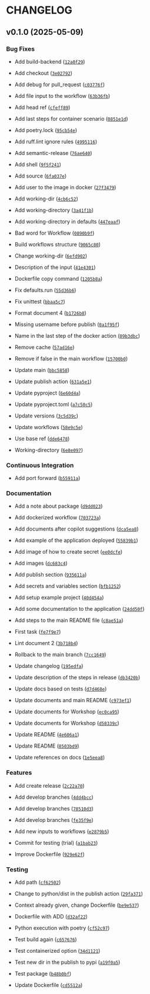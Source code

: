 # CHANGELOG


## v0.1.0 (2025-05-09)

### Bug Fixes

- Add build-backend
  ([`12a0f29`](https://github.com/miguelanruiz/workshop-github-actions/commit/12a0f29c92d5e897c9f7d3100ab0ada455658755))

- Add checkout
  ([`3e02792`](https://github.com/miguelanruiz/workshop-github-actions/commit/3e027922d3963f8406556bd8792f5663201eb816))

- Add debug for pull_request
  ([`c03776f`](https://github.com/miguelanruiz/workshop-github-actions/commit/c03776f9e94d677673b699750769ba9c54623a3b))

- Add file input to the workflow
  ([`63b36fb`](https://github.com/miguelanruiz/workshop-github-actions/commit/63b36fbf03600dd95dadc99ec3d527952a2cbcf2))

- Add head ref
  ([`cfeff89`](https://github.com/miguelanruiz/workshop-github-actions/commit/cfeff89087b0378cefa1c62ef426ecf90bb2e630))

- Add last steps for container scenario
  ([`0851e1d`](https://github.com/miguelanruiz/workshop-github-actions/commit/0851e1dc34595f5b5ca9242d3d2a18237472f3fe))

- Add poetry.lock
  ([`95cb54e`](https://github.com/miguelanruiz/workshop-github-actions/commit/95cb54ed6cf6b3b263ce5f41aaf682146293dfdf))

- Add ruff.lint ignore rules
  ([`4995116`](https://github.com/miguelanruiz/workshop-github-actions/commit/49951167c57c51a7d998b9b63567eedda95b954f))

- Add semantic-release
  ([`76ae640`](https://github.com/miguelanruiz/workshop-github-actions/commit/76ae640a6341b496728157026e7ea0aee0dc1537))

- Add shell
  ([`9f5f241`](https://github.com/miguelanruiz/workshop-github-actions/commit/9f5f24109996f759cd5081d46d2fc6953881c705))

- Add source
  ([`6fa037e`](https://github.com/miguelanruiz/workshop-github-actions/commit/6fa037e2779834faeb286144bab765222433fc26))

- Add user to the image in docker
  ([`27f3479`](https://github.com/miguelanruiz/workshop-github-actions/commit/27f3479abe3494a3124df90154a4306bd7c77a87))

- Add working-dir
  ([`4cb6c52`](https://github.com/miguelanruiz/workshop-github-actions/commit/4cb6c52c85a0b39f36995ba89b71376e30b361d9))

- Add working-directory
  ([`3a41f1b`](https://github.com/miguelanruiz/workshop-github-actions/commit/3a41f1b38bbf185053a9058f8c5a954b0cf95c60))

- Add working-directory in defaults
  ([`447eaaf`](https://github.com/miguelanruiz/workshop-github-actions/commit/447eaaf46d709475b1e515bc32f35d543bb3dce4))

- Bad word for Workflow
  ([`0890b9f`](https://github.com/miguelanruiz/workshop-github-actions/commit/0890b9fb8f4659e9ce7f7706edcb906f1d03e22e))

- Build workflows structure
  ([`9065c80`](https://github.com/miguelanruiz/workshop-github-actions/commit/9065c80b565d847d57f8ddc36fe8a9484200be40))

- Change working-dir
  ([`6efd902`](https://github.com/miguelanruiz/workshop-github-actions/commit/6efd9022e6c8e3f5675c6b059ae4ec5058e083ab))

- Description of the input
  ([`41e4301`](https://github.com/miguelanruiz/workshop-github-actions/commit/41e4301606834f867303768aa42e9f83288442d4))

- Dockerfile copy command
  ([`1205b8a`](https://github.com/miguelanruiz/workshop-github-actions/commit/1205b8a724defc7d92c32a45be435a5484423b71))

- Fix defaults.run
  ([`55d36b6`](https://github.com/miguelanruiz/workshop-github-actions/commit/55d36b6e9d69999016c4902e9be205a03d1e0756))

- Fix unittest
  ([`bbaa5c7`](https://github.com/miguelanruiz/workshop-github-actions/commit/bbaa5c7fbd56530d75dc7106a60ebf6c7c40cbbc))

- Format document 4
  ([`b1726b8`](https://github.com/miguelanruiz/workshop-github-actions/commit/b1726b884255456b6fde2dda36ac35afe4007fd1))

- Missing username before publish
  ([`0a1f95f`](https://github.com/miguelanruiz/workshop-github-actions/commit/0a1f95f8ef2e7ca04b6c3b9e11ca32504dff5ce6))

- Name in the last step of the docker action
  ([`09b3dbc`](https://github.com/miguelanruiz/workshop-github-actions/commit/09b3dbc7567d655b2b7f694351e95eef4bdd23e2))

- Remove cache
  ([`57ad16e`](https://github.com/miguelanruiz/workshop-github-actions/commit/57ad16e71890f69d84afe559a13ae9f36f7b368c))

- Remove if false in the main workflow
  ([`15700b0`](https://github.com/miguelanruiz/workshop-github-actions/commit/15700b0a496a1f23b4c01aed85d306360ca9113f))

- Update main
  ([`bbc5850`](https://github.com/miguelanruiz/workshop-github-actions/commit/bbc5850a60e9fc94bb281f9d2fb9d3ee56f27389))

- Update publish action
  ([`631a5e1`](https://github.com/miguelanruiz/workshop-github-actions/commit/631a5e1c9236450d8604048f9db61de66ae54dfb))

- Update pyproject
  ([`6e60d4a`](https://github.com/miguelanruiz/workshop-github-actions/commit/6e60d4a99fc39d57bb72ee275cfa11245a3c1d81))

- Update pyproject.toml
  ([`a7c50c5`](https://github.com/miguelanruiz/workshop-github-actions/commit/a7c50c52856efcc38b9582537e9475cd1f339ef3))

- Update versions
  ([`3c5d39c`](https://github.com/miguelanruiz/workshop-github-actions/commit/3c5d39cbe69b501be9523a85c2f5b9b4fa15dc76))

- Update workflows
  ([`58e9c5e`](https://github.com/miguelanruiz/workshop-github-actions/commit/58e9c5ea40423aaf95c9fdb0588dd88ce3f8b7e7))

- Use base ref
  ([`dde6478`](https://github.com/miguelanruiz/workshop-github-actions/commit/dde647867f7c92fcf52524f834ba89c7d0be3429))

- Working-directory
  ([`6e8e097`](https://github.com/miguelanruiz/workshop-github-actions/commit/6e8e0975d73e6ed9beb48a4476eaebf883920d94))

### Continuous Integration

- Add port forward
  ([`b55911a`](https://github.com/miguelanruiz/workshop-github-actions/commit/b55911abb1348ce78760fc1374019b912f3db13b))

### Documentation

- Add a note about package
  ([`d9dd023`](https://github.com/miguelanruiz/workshop-github-actions/commit/d9dd023285a6bd3def934d3517377dc1ccaf2731))

- Add dockerized workflow
  ([`703723a`](https://github.com/miguelanruiz/workshop-github-actions/commit/703723a230b4df88ae33d6e889d48eaf29e4b651))

- Add documents after copilot suggestions
  ([`dca5ea8`](https://github.com/miguelanruiz/workshop-github-actions/commit/dca5ea841e3898edc8f38e99e4efa0afcb6defe0))

- Add example of the application deployed
  ([`55839b1`](https://github.com/miguelanruiz/workshop-github-actions/commit/55839b1b4c05ae83ee29834061db8f1ff76831d7))

- Add image of how to create secret
  ([`ee0dcfe`](https://github.com/miguelanruiz/workshop-github-actions/commit/ee0dcfeeb90407ae4dc4d88c88ed66ec57fb4976))

- Add images
  ([`dc683c4`](https://github.com/miguelanruiz/workshop-github-actions/commit/dc683c41eeeda1c6bd8abcb5acea56c50bd3d17e))

- Add publish section
  ([`935611a`](https://github.com/miguelanruiz/workshop-github-actions/commit/935611ad0b2509202b1d93d834bfdbab51936113))

- Add secrets and variables section
  ([`bfb1252`](https://github.com/miguelanruiz/workshop-github-actions/commit/bfb1252550a19b45b9344e17e8d16a17c9609b2b))

- Add setup example project
  ([`40d454a`](https://github.com/miguelanruiz/workshop-github-actions/commit/40d454af52f28a9d22e07a5a398e72a17b829f54))

- Add some documentation to the application
  ([`24dd50f`](https://github.com/miguelanruiz/workshop-github-actions/commit/24dd50fb8b668ecbb44f48e7e9c2945ce9801eb8))

- Add steps to the main README file
  ([`c8ae51a`](https://github.com/miguelanruiz/workshop-github-actions/commit/c8ae51a319056b1d1844d9343f0bdd52c4d9100f))

- First task
  ([`fe7f9e7`](https://github.com/miguelanruiz/workshop-github-actions/commit/fe7f9e75b303554b41937e8086a364280bb0dbd8))

- Lint document 2
  ([`3b718b4`](https://github.com/miguelanruiz/workshop-github-actions/commit/3b718b47d27a4b09c935514d8149a4cc2c23d639))

- Rollback to the main branch
  ([`7cc1649`](https://github.com/miguelanruiz/workshop-github-actions/commit/7cc1649408b28a15b2c872b5ee63ccd46ddbccd0))

- Update changelog
  ([`195edfa`](https://github.com/miguelanruiz/workshop-github-actions/commit/195edfa63c134498ae18ca8af06bd78d8945e166))

- Update description of the steps in release
  ([`db3420b`](https://github.com/miguelanruiz/workshop-github-actions/commit/db3420b77831d546af3323144d63e1011f8e39e7))

- Update docs based on tests
  ([`d7d468e`](https://github.com/miguelanruiz/workshop-github-actions/commit/d7d468ee79423503f4675828fe1cf7b1f8028ac1))

- Update documents and main README
  ([`c973ef1`](https://github.com/miguelanruiz/workshop-github-actions/commit/c973ef12381a739b28cdfdbcfc9cbb00e4baccbf))

- Update documents for Workshop
  ([`ec0ca95`](https://github.com/miguelanruiz/workshop-github-actions/commit/ec0ca95a702cf0a8ff0658812b48cfee8c16e7dc))

- Update documents for Workshop
  ([`d58339c`](https://github.com/miguelanruiz/workshop-github-actions/commit/d58339c1019e026eaa5dc9fde4f5255c24df076f))

- Update README
  ([`4e606a1`](https://github.com/miguelanruiz/workshop-github-actions/commit/4e606a1c102ee9cf684064502bd7dda6249c481f))

- Update README
  ([`8503bd9`](https://github.com/miguelanruiz/workshop-github-actions/commit/8503bd9af758f5603e6bbf0a3abc3af9f799ab43))

- Update references on docs
  ([`1e5eea8`](https://github.com/miguelanruiz/workshop-github-actions/commit/1e5eea8cc69d1baf3edc0681882b7d44a699278b))

### Features

- Add create release
  ([`2c22a70`](https://github.com/miguelanruiz/workshop-github-actions/commit/2c22a707c8fd22aa2bb6222027cdfa640b075dd6))

- Add develop branches
  ([`4dd4bcc`](https://github.com/miguelanruiz/workshop-github-actions/commit/4dd4bccec819f7bce63ba6df4d0766d9edaf47c4))

- Add develop branches
  ([`78510d3`](https://github.com/miguelanruiz/workshop-github-actions/commit/78510d3bfe80ff03b38ebf90aca6baaad1a5f246))

- Add develop branches
  ([`fe35f9e`](https://github.com/miguelanruiz/workshop-github-actions/commit/fe35f9e4f0d730a49a2a5a4539755651b10d87c2))

- Add new inputs to workflows
  ([`e2879b5`](https://github.com/miguelanruiz/workshop-github-actions/commit/e2879b592808a4dc63b94aaec136437790fb7179))

- Commit for testing (trial)
  ([`a1bab23`](https://github.com/miguelanruiz/workshop-github-actions/commit/a1bab23c599b2e036e9be87cd46f31fd7ed0126e))

- Improve Dockerfile
  ([`929e62f`](https://github.com/miguelanruiz/workshop-github-actions/commit/929e62fabe429fba877a9c6b58181fd6d9066b76))

### Testing

- Add path
  ([`cf62502`](https://github.com/miguelanruiz/workshop-github-actions/commit/cf625029453aee53f0c6926a9dc93c66a0f32320))

- Change to python/dist in the publish action
  ([`29fa371`](https://github.com/miguelanruiz/workshop-github-actions/commit/29fa3716a69f61ff1e469a4c12481c5559eca586))

- Context already given, change Dockerfile
  ([`be9e537`](https://github.com/miguelanruiz/workshop-github-actions/commit/be9e537610603390343ee2c3a50aa221923f2dd9))

- Dockerfile with ADD
  ([`d32af22`](https://github.com/miguelanruiz/workshop-github-actions/commit/d32af22f8cbb7e4c556386badfbf39f3136f8086))

- Python execution with poetry
  ([`cf52c97`](https://github.com/miguelanruiz/workshop-github-actions/commit/cf52c97e4d72a7046b4f55880005ee0628906dba))

- Test build again
  ([`c657676`](https://github.com/miguelanruiz/workshop-github-actions/commit/c657676f6385b3c1fe0d8ee2a3e6d324dff12a7a))

- Test containerized option
  ([`34d1121`](https://github.com/miguelanruiz/workshop-github-actions/commit/34d1121170f4d69c8e50af57160e6488dc7abe43))

- Test new dir in the publish to pypi
  ([`a19f0a5`](https://github.com/miguelanruiz/workshop-github-actions/commit/a19f0a51c85c745cfb0ac977cc15449f7f673891))

- Test package
  ([`b48b0bf`](https://github.com/miguelanruiz/workshop-github-actions/commit/b48b0bf421bdbec00d6f6d01a178a9a7303d0d43))

- Update Dockerfile
  ([`cd5512a`](https://github.com/miguelanruiz/workshop-github-actions/commit/cd5512a3f4670cf6c31779078571cebcb8cca0ad))
